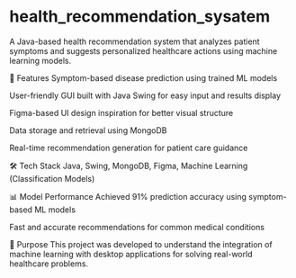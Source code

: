 # health_recommendation_sysatem
A Java-based health recommendation system that analyzes patient symptoms and suggests personalized healthcare actions using machine learning models.

📌 Features
Symptom-based disease prediction using trained ML models

User-friendly GUI built with Java Swing for easy input and results display

Figma-based UI design inspiration for better visual structure

Data storage and retrieval using MongoDB

Real-time recommendation generation for patient care guidance

🛠️ Tech Stack
Java, Swing, MongoDB, Figma, Machine Learning (Classification Models)

📊 Model Performance
Achieved 91% prediction accuracy using symptom-based ML models

Fast and accurate recommendations for common medical conditions

🚀 Purpose
This project was developed to understand the integration of machine learning with desktop applications for solving real-world healthcare problems.
